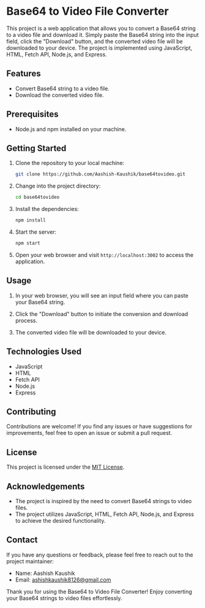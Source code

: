 # Base64 to Video File Converter

This project is a web application that allows you to convert a Base64 string to a video file and download it. Simply paste the Base64 string into the input field, click the "Download" button, and the converted video file will be downloaded to your device. The project is implemented using JavaScript, HTML, Fetch API, Node.js, and Express.

## Features

- Convert Base64 string to a video file.
- Download the converted video file.

## Prerequisites

- Node.js and npm installed on your machine.

## Getting Started

1. Clone the repository to your local machine:

   ```bash
   git clone https://github.com/Aashish-Kaushik/base64tovideo.git
   ```

2. Change into the project directory:

   ```bash
   cd base64tovideo
   ```

3. Install the dependencies:

   ```bash
   npm install
   ```

4. Start the server:

   ```bash
   npm start
   ```

5. Open your web browser and visit `http://localhost:3002` to access the application.

## Usage

1. In your web browser, you will see an input field where you can paste your Base64 string.

2. Click the "Download" button to initiate the conversion and download process.

3. The converted video file will be downloaded to your device.

## Technologies Used

- JavaScript
- HTML
- Fetch API
- Node.js
- Express

## Contributing

Contributions are welcome! If you find any issues or have suggestions for improvements, feel free to open an issue or submit a pull request.

## License

This project is licensed under the [MIT License](LICENSE).

## Acknowledgements

- The project is inspired by the need to convert Base64 strings to video files.
- The project utilizes JavaScript, HTML, Fetch API, Node.js, and Express to achieve the desired functionality.

## Contact

If you have any questions or feedback, please feel free to reach out to the project maintainer:

- Name: Aashish Kaushik
- Email: ashishkaushik8126@gmail.com

Thank you for using the Base64 to Video File Converter! Enjoy converting your Base64 strings to video files effortlessly.